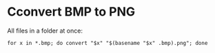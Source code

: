# Cconvert BMP to PNG

All files in a folder at once:

```
for x in *.bmp; do convert "$x" "$(basename "$x" .bmp).png"; done
```
